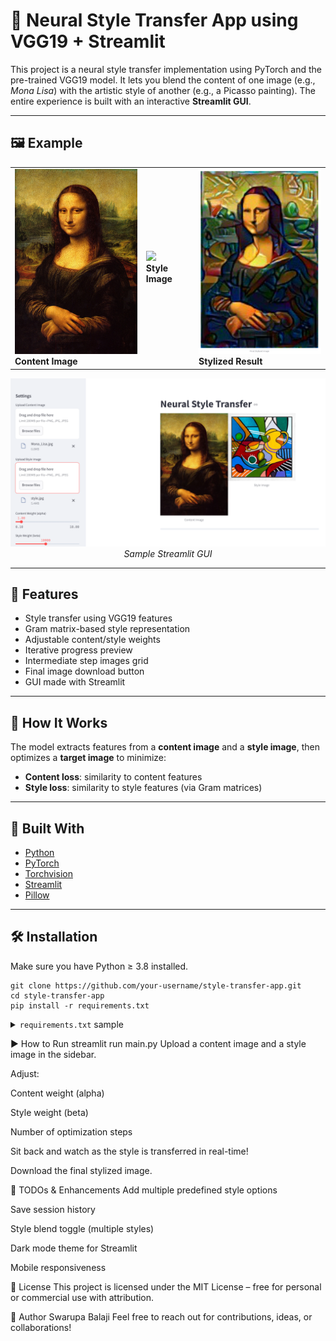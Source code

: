 # 🎨 Neural Style Transfer App using VGG19 + Streamlit

This project is a neural style transfer implementation using PyTorch and the pre-trained VGG19 model. It lets you blend the content of one image (e.g., *Mona Lisa*) with the artistic style of another (e.g., a Picasso painting). The entire experience is built with an interactive **Streamlit GUI**.

---

## 🖼 Example

<table>
<tr>
<td><img src="Mona_Lisa.jpg" width="250"/><br><b>Content Image</b></td>
<td><img src="style.png" width="250"/><br><b>Style Image</b></td>
<td><img src="result.png" width="250"/><br><b>Stylized Result</b></td>
</tr>
</table>

<div align="center">
  <img src="gui.png" width="600"/><br>
  <i>Sample Streamlit GUI</i>
</div>

---

## 🚀 Features

- Style transfer using VGG19 features
- Gram matrix-based style representation
- Adjustable content/style weights
- Iterative progress preview
- Intermediate step images grid
- Final image download button
- GUI made with Streamlit

---

## 🧠 How It Works

The model extracts features from a **content image** and a **style image**, then optimizes a **target image** to minimize:

- **Content loss**: similarity to content features
- **Style loss**: similarity to style features (via Gram matrices)

---

## 🧰 Built With

- [Python](https://www.python.org/)
- [PyTorch](https://pytorch.org/)
- [Torchvision](https://pytorch.org/vision/)
- [Streamlit](https://streamlit.io/)
- [Pillow](https://python-pillow.org/)

---

## 🛠️ Installation

Make sure you have Python ≥ 3.8 installed.

```
git clone https://github.com/your-username/style-transfer-app.git
cd style-transfer-app
pip install -r requirements.txt

```
<details> <summary><code>requirements.txt</code> sample</summary>
nginx
Copy
Edit
torch
torchvision
streamlit
Pillow
</details>

▶️ How to Run
streamlit run main.py
Upload a content image and a style image in the sidebar.

Adjust:

Content weight (alpha)

Style weight (beta)

Number of optimization steps

Sit back and watch as the style is transferred in real-time!

Download the final stylized image.

🧩 TODOs & Enhancements
 Add multiple predefined style options

 Save session history

 Style blend toggle (multiple styles)

 Dark mode theme for Streamlit

 Mobile responsiveness

📄 License
This project is licensed under the MIT License – free for personal or commercial use with attribution.

👤 Author
Swarupa Balaji
Feel free to reach out for contributions, ideas, or collaborations!
